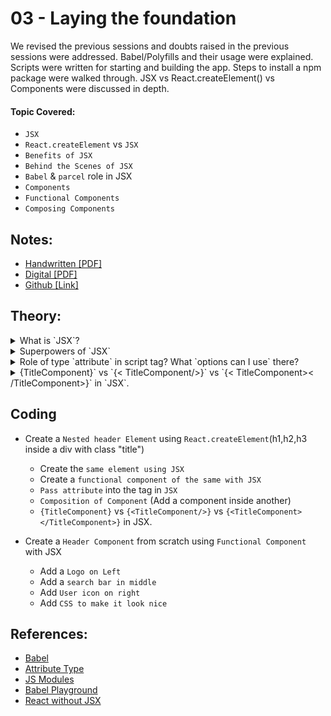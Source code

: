 # 03 - Laying the foundation

We revised the previous sessions and doubts raised in the previous sessions were addressed. Babel/Polyfills and their usage were explained. Scripts were written for starting and building the app. Steps to install a npm package were walked through. JSX vs React.createElement() vs Components were discussed in depth.

#### Topic Covered:

- `JSX`
- `React.createElement` vs `JSX`
- `Benefits of JSX`
- `Behind the Scenes of JSX`
- `Babel` & `parcel` role in JSX
- `Components`
- `Functional Components`
- `Composing Components`

## Notes:

- [Handwritten [PDF]](https://github.com/deltanode/react-playground/blob/main/00-React-Notes/Chapter%2003%20-%20Laying%20the%20Foundation%20-%20HandWritten%20Notes.pdf)
- [Digital [PDF]](https://github.com/deltanode/react-playground/blob/main/00-React-Notes/Chapter%2003%20-%20Laying%20the%20Foundation%20-%20Digital%20Notes.pdf)
- [Github [Link]](https://github.com/deltanode/react-playground/blob/main/03-laying-the-foundation/notes.md)

## Theory:

  <!-- *******************************-->
  <details>
    <summary>What is `JSX`?</summary>
    <br>
  <blockquote>A</blockquote> <br>
  </details>

  <!-- *******************************-->
  <details>
    <summary>Superpowers of `JSX`</summary>
    <br>
  <blockquote>A</blockquote> <br>
  </details>

  <!-- *******************************-->
  <details>
    <summary>Role of type `attribute` in script tag? What `options can I use` there?</summary>
    <br>
  <blockquote>A</blockquote> <br>
  </details>
 
  <!-- *******************************-->
  <details>
    <summary>{TitleComponent}` vs `{< TitleComponent/>}` vs `{< TitleComponent>< /TitleComponent>}` in `JSX`.</summary>
    <br>
  <blockquote>A</blockquote> <br>
  </details>
  <!-- *******************************-->

## Coding

- Create a `Nested header Element` using `React.createElement`(h1,h2,h3 inside a div with class "title")

  - Create the `same element using JSX`
  - Create a `functional component of the same with JSX`
  - `Pass attribute` into the tag in `JSX`
  - `Composition of Component` (Add a component inside another)
  - `{TitleComponent}` vs `{<TitleComponent/>}` vs `{<TitleComponent></TitleComponent>}` in JSX.

- Create a `Header Component` from scratch using `Functional Component` with JSX
  - Add a `Logo on Left`
  - Add a `search bar in middle`
  - Add `User icon on right`
  - Add `CSS to make it look nice`

## References:

- [Babel](https://babeljs.io/)
- [Attribute Type](https://developer.mozilla.org/en-US/docs/Web/HTML/Element/script#attr-type)
- [JS Modules](https://developer.mozilla.org/en-US/docs/Web/JavaScript/Guide/Modules)
- [Babel Playground](https://babeljs.io/repl#)
- [React without JSX](https://reactjs.org/docs/react-without-jsx.html)
